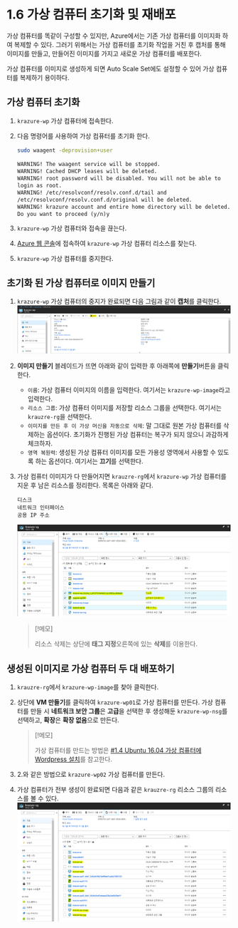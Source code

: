 # 1.6 가상 컴퓨터 초기화 및 재배포

가상 컴퓨터를 똑같이 구성할 수 있지만, Azure에서는 기존 가상 컴퓨터를 이미지화 하여 복제할 수 있다. 그러기 위해서는 가상 컴퓨터를 초기화 작업을 거친 후 캡처를 통해 이미지를 만들고, 만들어진 이미지를 가지고 새로운 가상 컴퓨터를 배포한다.

가상 컴퓨터를 이미지로 생성하게 되면 Auto Scale Set에도 설정할 수 있어 가상 컴퓨터를 복제하기 용이하다.

## 가상 컴퓨터 초기화

1. `krazure-wp` 가상 컴퓨터에 접속한다.

2. 다음 명령어를 사용하여 가상 컴퓨터를 초기화 한다.
    ```bash
    sudo waagent -deprovision+user
    ```
    ```결과
    WARNING! The waagent service will be stopped.
    WARNING! Cached DHCP leases will be deleted.
    WARNING! root password will be disabled. You will not be able to login as root.
    WARNING! /etc/resolvconf/resolv.conf.d/tail and /etc/resolvconf/resolv.conf.d/original will be deleted.
    WARNING! krazure account and entire home directory will be deleted.
    Do you want to proceed (y/n)y
    ```

3. `krazure-wp` 가상 컴퓨터와 접속을 끊는다.

4. [Azure 웹 콘솔](https://portal.azure.com)에 접속하여 `krazure-wp` 가상 컴퓨터 리소스를 찾는다.

5. `krazure-wp` 가상 컴퓨터를 중지한다.

## 초기화 된 가상 컴퓨터로 이미지 만들기

1. `krazure-wp` 가상 컴퓨터의 중지가 완료되면 다음 그림과 같이 **캡처**를 클릭한다.
 ![1.6.1_VM_capture](../images/1.6.1_VM_capture.PNG)

2. **이미지 만들기** 블레이드가 뜨면 아래와 같이 입력한 후 아래쪽에 **만들기**버튼을 클릭한다.
    - `이름`: 가상 컴퓨터 이미지의 이름을 입력한다. 여기서는 `krazure-wp-image`라고 입력한다.
    - `리소스 그룹`: 가상 컴퓨터 이미지를 저장할 리소스 그룹을 선택한다. 여기서는 `krauzre-rg`을 선택한다.
    - `이미지를 만든 후 이 가상 머신을 자동으로 삭제`: 말 그대로 원본 가상 컴퓨터를 삭제하는 옵션이다. 초기화가 진행된 가상 컴퓨터는 복구가 되지 않으니 과감하게 체크하자.
    - `영역 복원력`: 생성된 가상 컴퓨터 이미지를 모든 가용성 영역에서 사용할 수 있도록 하는 옵션이다. 여기서는 **끄기**를 선택한다.

3. 가상 컴퓨터 이미지가 다 만들어지면 `krauzre-rg`에서 `krazure-wp` 가상 컴퓨터를 지운 후 남은 리소스를 정리한다. 목록은 아래와 같다.
    ```content
    디스크
    네트워크 인터페이스
    공용 IP 주소
    ```
    ![1.6.2_deleting_resource_list](../images/1.6.2_deleting_resource_list.PNG)

    > [!메모]
    >
    > 리소스 삭제는 상단에 **태그 지정**오른쪽에 있는 **삭제**를 이용한다.

## 생성된 이미지로 가상 컴퓨터 두 대 배포하기

1. `krauzre-rg`에서 `krazure-wp-image`를 찾아 클릭한다.

2. 상단에 **VM 만들기**를 클릭하여 `krazure-wp01`로 가상 컴퓨터를 만든다. 가상 컴퓨터를 만들 시 **네트워크 보안 그룹**은 **고급**을 선택한 후 생성해둔 `krazure-wp-nsg`를 선택하고, **확장**은 **확장 없음**으로 만든다.
    > [!메모]
    >
    > 가상 컴퓨터를 만드는 방법은 [#1.4 Ubuntu 16.04 가상 컴퓨터에 Wordpress 설치](https://github.com/krazure/workshop-itpro-101/blob/master/hands-on-lab/1.4_building_wordpress_on_VM.md#custom-script-for-linux%EB%A5%BC-%EC%82%AC%EC%9A%A9%ED%95%98%EB%8A%94-ubuntu-1604-%EA%B0%80%EC%83%81-%EC%BB%B4%ED%93%A8%ED%84%B0-%EB%A7%8C%EB%93%A4%EA%B8%B0)를 참고한다.

3. 2.와 같은 방법으로 `krazure-wp02` 가상 컴퓨터를 만든다.

4. 가상 컴퓨터가 전부 생성이 완료되면 다음과 같은 `krauzre-rg` 리소스 그룹의 리소스를 볼 수 있다.
 ![1.6.3_krazure-rg_resource_list](../images/1.6.3_krazure-rg_resource_list.PNG)